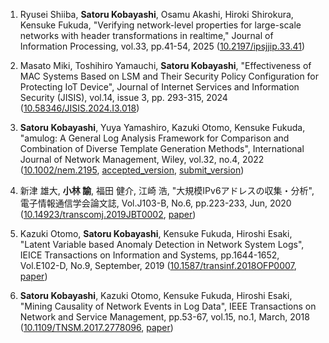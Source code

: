 1. Ryusei Shiiba, __Satoru Kobayashi__, Osamu Akashi, Hiroki Shirokura, Kensuke Fukuda, "Verifying network-level properties for large-scale networks with header transformations in realtime," Journal of Information Processing, vol.33, pp.41-54, 2025 ([10.2197/ipsjjip.33.41](https://doi.org/10.2197/ipsjjip.33.41))

1. Masato Miki, Toshihiro Yamauchi, __Satoru Kobayashi__, "Effectiveness of MAC Systems Based on LSM and Their Security Policy Configuration for Protecting IoT Device", Journal of Internet Services and Information Security (JISIS), vol.14, issue 3, pp. 293-315, 2024 ([10.58346/JISIS.2024.I3.018](https://doi.org/10.58346/JISIS.2024.I3.018))

1. __Satoru Kobayashi__, Yuya Yamashiro, Kazuki Otomo, Kensuke Fukuda, "amulog: A General Log Analysis Framework for Comparison and Combination of Diverse Template Generation Methods", International Journal of Network Management, Wiley, vol.32, no.4, 2022 ([10.1002/nem.2195](http://doi.org/10.1002/nem.2195), [accepted_version](papers/ijnm2021_accepted.pdf), [submit_version](papers/ijnm2021_submit.pdf))

1. 新津 雄大, __小林 諭__, 福田 健介, 江崎 浩, "大規模IPv6アドレスの収集・分析", 電子情報通信学会論文誌, Vol.J103-B, No.6, pp.223-233, Jun, 2020 ([10.14923/transcomj.2019JBT0002](http://doi.org/10.14923/transcomj.2019JBT0002), [paper](papers/aratsu_ieice2020.pdf))

1. Kazuki Otomo, __Satoru Kobayashi__, Kensuke Fukuda, Hiroshi Esaki, "Latent Variable based Anomaly Detection in Network System Logs", IEICE Transactions on Information and Systems, pp.1644-1652, Vol.E102-D, No.9, September, 2019 ([10.1587/transinf.2018OFP0007](https://doi.org/10.1587/transinf.2018OFP0007), [paper](papers/otomo_ieice2019.pdf))

1. __Satoru Kobayashi__, Kazuki Otomo, Kensuke Fukuda, Hiroshi Esaki, "Mining Causality of Network Events in Log Data", IEEE Transactions on Network and Service Management, pp.53-67, vol.15, no.1, March, 2018 ([10.1109/TNSM.2017.2778096](https://doi.org/10.1109/TNSM.2017.2778096), [paper](papers/tnsm2018.pdf))
